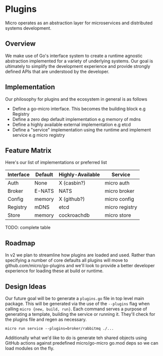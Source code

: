 # Plugins

Micro operates as an abstraction layer for microservices and distributed systems development.

## Overview 

We make use of Go's interface system to create a runtime agnostic abstraction 
implemented for a variety of underlying systems. Our goal is ultimately to simplify the development 
experience and provide strongly defined APIs that are understood by the developer.

## Implementation

Our philosophy for plugins and the ecosystem in general is as follows

- Define a go-micro interface. This becomes the building block e.g Registry
- Define a zero dep default implementation e.g memory of mdns
- Define a highly available external implementation e.g etcd
- Define a "service" implementation using the runtime and implement service e.g micro registry

## Feature Matrix

Here's our list of implementations or preferred list

Interface | Default | Highly-Available | Service
--------- | ------- | ---------------- | -------
Auth | None | X (casbin?) | micro auth
Broker | E-NATS | NATS | micro broker
Config | memory | X (github?) | micro config
Registry | mDNS | etcd | micro registry
Store | memory | cockroachdb | micro store

TODO: complete table


## Roadmap

In v2 we plan to streamline how plugins are loaded and used. Rather than specifying a number of core defaults 
all plugins will move to github.com/micro/go-plugins and we'll look to provide a better developer experience 
for loading these at build or runtime.

## Design Ideas

Our future goal will be to generate a `plugins.go` file in top level main package. This will be generated 
via the use of the `--plugins` flag when calling `micro {new, build, run}`. Each command serves a 
purpose of generating a template, building the service or running it. They'll check for 
the plugins file and regen as necessary.

```
micro run service --plugins=broker/rabbitmq ./...
```

Additionally what we'd like to do is generate teh shared objects using GitHub actions against predefined micro/go-micro go.mod deps 
so we can load modules on the fly.
